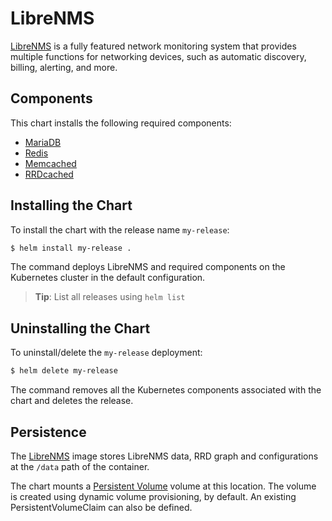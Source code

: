 # LibreNMS

[LibreNMS](https://www.librenms.org/) is a fully featured network monitoring system that provides multiple functions for networking devices, such as automatic discovery, billing, alerting, and more.

## Components

This chart installs the following required components:

- [MariaDB](https://artifacthub.io/packages/helm/bitnami/mariadb)
- [Redis](https://artifacthub.io/packages/helm/bitnami/redis)
- [Memcached](https://artifacthub.io/packages/helm/bitnami/memcached)
- [RRDcached](https://github.com/crazy-max/docker-rrdcached)

## Installing the Chart

To install the chart with the release name `my-release`:

```bash
$ helm install my-release .
```

The command deploys LibreNMS and required components on the Kubernetes cluster in the default configuration.

> **Tip**: List all releases using `helm list`

## Uninstalling the Chart

To uninstall/delete the `my-release` deployment:

```bash
$ helm delete my-release
```

The command removes all the Kubernetes components associated with the chart and deletes the release.

## Persistence

The [LibreNMS](https://github.com/librenms/docker) image stores LibreNMS data, RRD graph and configurations at the `/data` path of the container.

The chart mounts a [Persistent Volume](https://kubernetes.io/docs/user-guide/persistent-volumes/) volume at this location. The volume is created using dynamic volume provisioning, by default. An existing PersistentVolumeClaim can also be defined.
